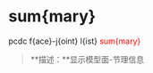 # sum{mary}
pcdc f{ace}-j{oint} l{ist} <span style='color: red;'>sum{mary}</span>
> **描述：**显示模型面-节理信息

